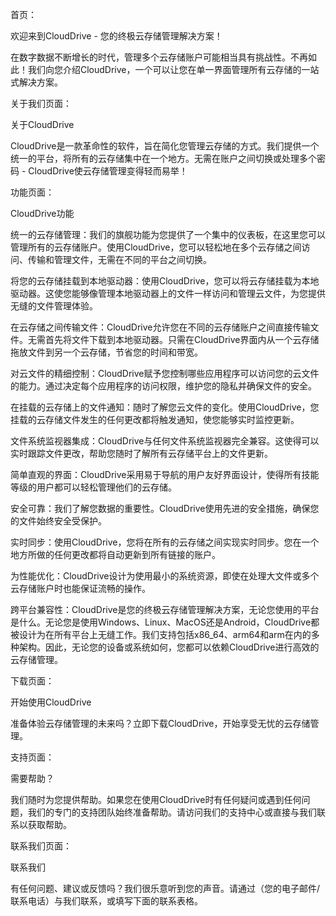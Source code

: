 首页：

欢迎来到CloudDrive - 您的终极云存储管理解决方案！

在数字数据不断增长的时代，管理多个云存储账户可能相当具有挑战性。不再如此！我们向您介绍CloudDrive，一个可以让您在单一界面管理所有云存储的一站式解决方案。

关于我们页面：

关于CloudDrive

CloudDrive是一款革命性的软件，旨在简化您管理云存储的方式。我们提供一个统一的平台，将所有的云存储集中在一个地方。无需在账户之间切换或处理多个密码 - CloudDrive使云存储管理变得轻而易举！

功能页面：

CloudDrive功能

统一的云存储管理：我们的旗舰功能为您提供了一个集中的仪表板，在这里您可以管理所有的云存储账户。使用CloudDrive，您可以轻松地在多个云存储之间访问、传输和管理文件，无需在不同的平台之间切换。

将您的云存储挂载到本地驱动器：使用CloudDrive，您可以将云存储挂载为本地驱动器。这使您能够像管理本地驱动器上的文件一样访问和管理云文件，为您提供无缝的文件管理体验。

在云存储之间传输文件：CloudDrive允许您在不同的云存储账户之间直接传输文件。无需首先将文件下载到本地驱动器。只需在CloudDrive界面内从一个云存储拖放文件到另一个云存储，节省您的时间和带宽。

对云文件的精细控制：CloudDrive赋予您控制哪些应用程序可以访问您的云文件的能力。通过决定每个应用程序的访问权限，维护您的隐私并确保文件的安全。

在挂载的云存储上的文件通知：随时了解您云文件的变化。使用CloudDrive，您挂载的云存储文件发生的任何更改都将触发通知，使您能够实时监控更新。

文件系统监视器集成：CloudDrive与任何文件系统监视器完全兼容。这使得可以实时跟踪文件更改，帮助您随时了解所有云存储平台上的文件更新。

简单直观的界面：CloudDrive采用易于导航的用户友好界面设计，使得所有技能等级的用户都可以轻松管理他们的云存储。

安全可靠：我们了解您数据的重要性。CloudDrive使用先进的安全措施，确保您的文件始终安全受保护。

实时同步：使用CloudDrive，您将在所有的云存储之间实现实时同步。您在一个地方所做的任何更改都将自动更新到所有链接的账户。

为性能优化：CloudDrive设计为使用最小的系统资源，即使在处理大文件或多个云存储账户时也能保证流畅的操作。

跨平台兼容性：CloudDrive是您的终极云存储管理解决方案，无论您使用的平台是什么。无论您是使用Windows、Linux、MacOS还是Android，CloudDrive都被设计为在所有平台上无缝工作。我们支持包括x86_64、arm64和arm在内的多种架构。因此，无论您的设备或系统如何，您都可以依赖CloudDrive进行高效的云存储管理。

下载页面：

开始使用CloudDrive

准备体验云存储管理的未来吗？立即下载CloudDrive，开始享受无忧的云存储管理。

支持页面：

需要帮助？

我们随时为您提供帮助。如果您在使用CloudDrive时有任何疑问或遇到任何问题，我们的专门的支持团队始终准备帮助。请访问我们的支持中心或直接与我们联系以获取帮助。

联系我们页面：

联系我们

有任何问题、建议或反馈吗？我们很乐意听到您的声音。请通过（您的电子邮件/联系电话）与我们联系，或填写下面的联系表格。